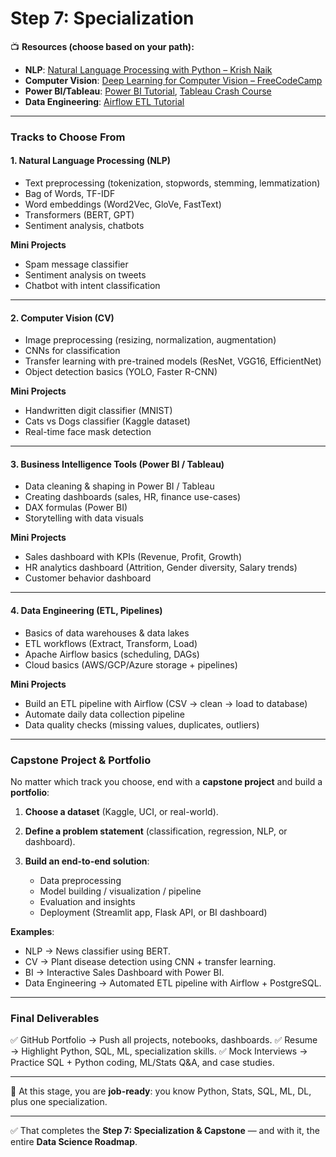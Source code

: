 # **Step 7: Specialization**

📺 **Resources (choose based on your path):**

* **NLP**: [Natural Language Processing with Python – Krish Naik](https://www.youtube.com/watch?v=8dLF3WEMKZo)
* **Computer Vision**: [Deep Learning for Computer Vision – FreeCodeCamp](https://www.youtube.com/watch?v=oXlwWbU8l2o)
* **Power BI/Tableau**: [Power BI Tutorial](https://www.youtube.com/watch?v=AGrl-H87pRU), [Tableau Crash Course](https://www.youtube.com/watch?v=TpLh8Y5D4bI)
* **Data Engineering**: [Airflow ETL Tutorial](https://www.youtube.com/watch?v=cHATHSB_450)

---

### Tracks to Choose From

#### 1. **Natural Language Processing (NLP)**

* Text preprocessing (tokenization, stopwords, stemming, lemmatization)
* Bag of Words, TF-IDF
* Word embeddings (Word2Vec, GloVe, FastText)
* Transformers (BERT, GPT)
* Sentiment analysis, chatbots

**Mini Projects**

* Spam message classifier
* Sentiment analysis on tweets
* Chatbot with intent classification

---

#### 2. **Computer Vision (CV)**

* Image preprocessing (resizing, normalization, augmentation)
* CNNs for classification
* Transfer learning with pre-trained models (ResNet, VGG16, EfficientNet)
* Object detection basics (YOLO, Faster R-CNN)

**Mini Projects**

* Handwritten digit classifier (MNIST)
* Cats vs Dogs classifier (Kaggle dataset)
* Real-time face mask detection

---

#### 3. **Business Intelligence Tools (Power BI / Tableau)**

* Data cleaning & shaping in Power BI / Tableau
* Creating dashboards (sales, HR, finance use-cases)
* DAX formulas (Power BI)
* Storytelling with data visuals

**Mini Projects**

* Sales dashboard with KPIs (Revenue, Profit, Growth)
* HR analytics dashboard (Attrition, Gender diversity, Salary trends)
* Customer behavior dashboard

---

#### 4. **Data Engineering (ETL, Pipelines)**

* Basics of data warehouses & data lakes
* ETL workflows (Extract, Transform, Load)
* Apache Airflow basics (scheduling, DAGs)
* Cloud basics (AWS/GCP/Azure storage + pipelines)

**Mini Projects**

* Build an ETL pipeline with Airflow (CSV → clean → load to database)
* Automate daily data collection pipeline
* Data quality checks (missing values, duplicates, outliers)

---

### **Capstone Project & Portfolio**

No matter which track you choose, end with a **capstone project** and build a **portfolio**:

1. **Choose a dataset** (Kaggle, UCI, or real-world).
2. **Define a problem statement** (classification, regression, NLP, or dashboard).
3. **Build an end-to-end solution**:

   * Data preprocessing
   * Model building / visualization / pipeline
   * Evaluation and insights
   * Deployment (Streamlit app, Flask API, or BI dashboard)

**Examples**:

* NLP → News classifier using BERT.
* CV → Plant disease detection using CNN + transfer learning.
* BI → Interactive Sales Dashboard with Power BI.
* Data Engineering → Automated ETL pipeline with Airflow + PostgreSQL.

---

### **Final Deliverables**

✅ GitHub Portfolio → Push all projects, notebooks, dashboards.
✅ Resume → Highlight Python, SQL, ML, specialization skills.
✅ Mock Interviews → Practice SQL + Python coding, ML/Stats Q\&A, and case studies.

---

🎯 At this stage, you are **job-ready**: you know Python, Stats, SQL, ML, DL, plus one specialization.

---

✅ That completes the **Step 7: Specialization & Capstone** — and with it, the entire **Data Science Roadmap**.